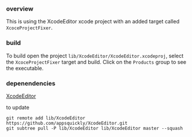 ### overview
This is using the XcodeEditor xcode project with an added target called `XcoceProjectFixer`. 

### build
To build open the 
project `lib/XcodeEditor/XcodeEditor.xcodeproj`, select the `XcoceProjectFixer` target and build.  Click on the `Products` group to see the executable.

### depenendencies
[XcodeEditor](https://github.com/appsquickly/XcodeEditor.git)

to update 
```
git remote add lib/XcodeEditor https://github.com/appsquickly/XcodeEditor.git
git subtree pull -P lib/XcodeEditor lib/XcodeEditor master --squash
```

